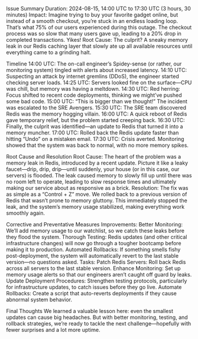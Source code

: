 Issue Summary
Duration: 2024-08-15, 14:00 UTC to 17:30 UTC (3 hours, 30 minutes)
Impact: Imagine trying to buy your favorite gadget online, but instead of a smooth checkout, you’re stuck in an endless loading loop. That’s what 75% of our users experienced during this outage. The checkout process was so slow that many users gave up, leading to a 20% drop in completed transactions. Yikes!
Root Cause: The culprit? A sneaky memory leak in our Redis caching layer that slowly ate up all available resources until everything came to a grinding halt.

Timeline
14:00 UTC: The on-call engineer’s Spidey-sense (or rather, our monitoring system) tingled with alerts about increased latency.
14:10 UTC: Suspecting an attack by internet gremlins (DDoS), the engineer started checking server loads.
14:25 UTC: Servers looked fine on the surface—CPU was chill, but memory was having a meltdown.
14:30 UTC: Red herring: Focus shifted to recent code deployments, thinking we might’ve pushed some bad code.
15:00 UTC: “This is bigger than we thought!” The incident was escalated to the SRE Avengers.
15:30 UTC: The SRE team discovered Redis was the memory hogging villain.
16:00 UTC: A quick reboot of Redis gave temporary relief, but the problem started creeping back.
16:30 UTC: Finally, the culprit was identified—an update to Redis that turned it into a memory muncher.
17:00 UTC: Rolled back the Redis update faster than hitting “Undo” on a mistaken email.
17:30 UTC: Crisis averted. Monitoring showed that the system was back to normal, with no more memory spikes.

Root Cause and Resolution
Root Cause:
The heart of the problem was a memory leak in Redis, introduced by a recent update. Picture it like a leaky faucet—drip, drip, drip—until suddenly, your house (or in this case, our servers) is flooded. The leak caused memory to slowly fill up until there was no room left to operate, leading to slow response times and ultimately making our service about as responsive as a brick.
Resolution:
The fix was as simple as a “Control + Z” move. We rolled back to a previous version of Redis that wasn’t prone to memory gluttony. This immediately stopped the leak, and the system’s memory usage stabilized, making everything work smoothly again.

Corrective and Preventative Measures
Improvements:
Better Monitoring: We’ll add memory usage to our watchlist, so we catch these leaks before they flood the system.
Thorough Testing: Redis updates (and other critical infrastructure changes) will now go through a tougher bootcamp before making it to production.
Automated Rollbacks: If something smells fishy post-deployment, the system will automatically revert to the last stable version—no questions asked.
Tasks:
Patch Redis Servers: Roll back Redis across all servers to the last stable version.
Enhance Monitoring: Set up memory usage alerts so that our engineers aren’t caught off guard by leaks.
Update Deployment Procedures: Strengthen testing protocols, particularly for infrastructure updates, to catch issues before they go live.
Automate Rollbacks: Create a script that auto-reverts deployments if they cause abnormal system behavior.

Final Thoughts
We learned a valuable lesson here: even the smallest updates can cause big headaches. But with better monitoring, testing, and rollback strategies, we’re ready to tackle the next challenge—hopefully with fewer surprises and a lot more uptime.

